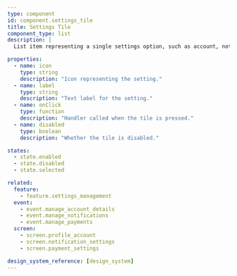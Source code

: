 ```yaml
---
type: component
id: component.settings_tile
title: Settings Tile
component_type: list
description: |
  List item representing a single settings option, such as account, notifications, or payment. Can include icon, label, and navigation arrow.

properties:
  - name: icon
    type: string
    description: "Icon representing the setting."
  - name: label
    type: string
    description: "Text label for the setting."
  - name: onClick
    type: function
    description: "Handler called when the tile is pressed."
  - name: disabled
    type: boolean
    description: "Whether the tile is disabled."

states:
  - state.enabled
  - state.disabled
  - state.selected

related:
  feature:
    - feature.settings_management
  event:
    - event.manage_account_details
    - event.manage_notifications
    - event.manage_payments
  screen:
    - screen.profile_account
    - screen.notification_settings
    - screen.payment_settings

design_system_reference: [design_system]
---
```

